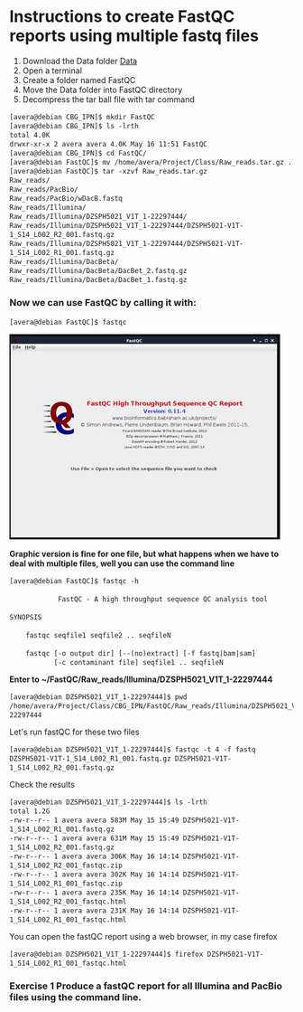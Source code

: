 # Instructions to create FastQC reports using multiple fastq files

1. Download the Data folder [Data](https://osu.box.com/s/9yz3cotyv9ghmd3ab3esinc1i0kds6ow)
2. Open a terminal
3. Create a folder named FastQC
4. Move the Data folder into FastQC directory
5. Decompress the tar ball file with tar command

```console
[avera@debian CBG_IPN]$ mkdir FastQC
[avera@debian CBG_IPN]$ ls -lrth
total 4.0K
drwxr-xr-x 2 avera avera 4.0K May 16 11:51 FastQC
[avera@debian CBG_IPN]$ cd FastQC/
[avera@debian FastQC]$ mv /home/avera/Project/Class/Raw_reads.tar.gz .
[avera@debian FastQC]$ tar -xzvf Raw_reads.tar.gz 
Raw_reads/
Raw_reads/PacBio/
Raw_reads/PacBio/wDacB.fastq
Raw_reads/Illumina/
Raw_reads/Illumina/DZSPH5021_V1T_1-22297444/
Raw_reads/Illumina/DZSPH5021_V1T_1-22297444/DZSPH5021-V1T-1_S14_L002_R2_001.fastq.gz
Raw_reads/Illumina/DZSPH5021_V1T_1-22297444/DZSPH5021-V1T-1_S14_L002_R1_001.fastq.gz
Raw_reads/Illumina/DacBeta/
Raw_reads/Illumina/DacBeta/DacBet_2.fastq.gz
Raw_reads/Illumina/DacBeta/DacBet_1.fastq.gz
```
### Now we can use FastQC by calling it with:
```console
[avera@debian FastQC]$ fastqc
```
![Alt Text](https://github.com/avera1988/Genome_Assembly_lecture/blob/master/images/fastqcconsole.png)

**Graphic version is fine for one file, but what happens when we have to deal with multiple files, well you can use the command line**
```console
[avera@debian FastQC]$ fastqc -h

            FastQC - A high throughput sequence QC analysis tool

SYNOPSIS

	fastqc seqfile1 seqfile2 .. seqfileN

    fastqc [-o output dir] [--(no)extract] [-f fastq|bam|sam] 
           [-c contaminant file] seqfile1 .. seqfileN
```

**Enter to ~/FastQC/Raw_reads/Illumina/DZSPH5021_V1T_1-22297444**

```console
[avera@debian DZSPH5021_V1T_1-22297444]$ pwd
/home/avera/Project/Class/CBG_IPN/FastQC/Raw_reads/Illumina/DZSPH5021_V1T_1-22297444
```

Let's run fastQC for these two files
 ```console
 [avera@debian DZSPH5021_V1T_1-22297444]$ fastqc -t 4 -f fastq DZSPH5021-V1T-1_S14_L002_R1_001.fastq.gz DZSPH5021-V1T-1_S14_L002_R2_001.fastq.gz
 ```
 Check the results 
 ```Console
 [avera@debian DZSPH5021_V1T_1-22297444]$ ls -lrth
total 1.2G
-rw-r--r-- 1 avera avera 583M May 15 15:49 DZSPH5021-V1T-1_S14_L002_R1_001.fastq.gz
-rw-r--r-- 1 avera avera 631M May 15 15:49 DZSPH5021-V1T-1_S14_L002_R2_001.fastq.gz
-rw-r--r-- 1 avera avera 306K May 16 14:14 DZSPH5021-V1T-1_S14_L002_R2_001_fastqc.zip
-rw-r--r-- 1 avera avera 302K May 16 14:14 DZSPH5021-V1T-1_S14_L002_R1_001_fastqc.zip
-rw-r--r-- 1 avera avera 235K May 16 14:14 DZSPH5021-V1T-1_S14_L002_R2_001_fastqc.html
-rw-r--r-- 1 avera avera 231K May 16 14:14 DZSPH5021-V1T-1_S14_L002_R1_001_fastqc.html
 ```
 You can open the fastQC report using a web browser, in my case firefox
 ```console
 [avera@debian DZSPH5021_V1T_1-22297444]$ firefox DZSPH5021-V1T-1_S14_L002_R1_001_fastqc.html
 ```
 ### Exercise 1 Produce a fastQC report for all Illumina and PacBio files using the command line.
 
 
 
 
